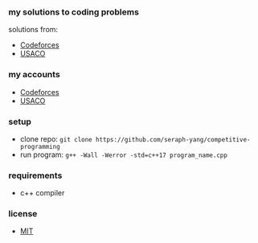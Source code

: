 ### my solutions to coding problems
solutions from:
- [Codeforces](https://codeforces.com)
- [USACO](https://usaco.org)

### my accounts
- [Codeforces](https://codeforces.com/profile/seraphyang)
- [USACO]()

### setup
- clone repo: `git clone https://github.com/seraph-yang/competitive-programming`
- run program: `g++ -Wall -Werror -std=c++17 program_name.cpp`

### requirements
- c++ compiler

### license
- [MIT](https://github.com/seraph-yang/competitive-programming/LICENSE.md)
